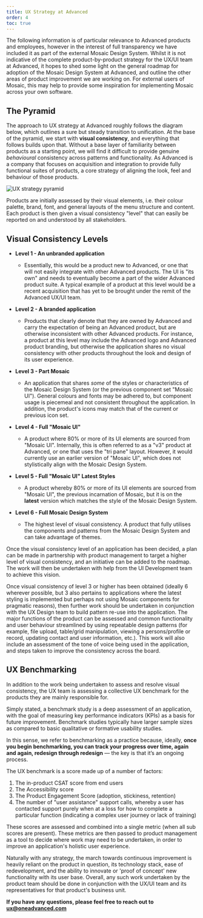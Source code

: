 ```yaml
---
title: UX Strategy at Advanced
order: 4
toc: true
---
```

The following information is of particular relevance to Advanced products and employees, however in the interest of full transparency we have included it as part of the external Mosaic Design System. Whilst it is not indicative of the complete product-by-product strategy for the UX/UI team at Advanced, it hopes to shed some light on the general roadmap for adoption of the Mosaic Design System at Advanced, and outline the other areas of product improvement we are working on. For external users of Mosaic, this may help to provide some inspiration for implementing Mosaic across your own software.

## The Pyramid

The approach to UX strategy at Advanced roughly follows the diagram below, which outlines a sure but steady transition to unification. At the base of the pyramid, we start with **visual consistency**, and everything that follows builds upon that. Without a base layer of familiarity between products as a starting point, we will find it difficult to provide genuine *behavioural* consistency across patterns and functionality. As Advanced is a company that focuses on acquisition and integration to provide fully functional suites of products, a core strategy of aligning the look, feel and behaviour of those products. 

![UX strategy pyramid](/assets/img/pyramid.png "Pyramid of UX Culture")

Products are initially assessed by their visual elements, i.e. their colour palette, brand, font, and general layouts of the menu structure and content. Each product is then given a visual consistency "level" that can easily be reported on and understood by all stakeholders.

## Visual Consistency Levels

* **Level 1 - An unbranded application**

  * Essentially, this would be a product new to Advanced, or one that will not easily integrate with other Advanced products. The UI is "its own" and needs to eventually become a part of the wider Advanced product suite. A typical example of a product at this level would be a recent acquisition that has yet to be brought under the remit of the Advanced UX/UI team.


* **Level 2 - A branded application**

  * Products that clearly denote that they are owned by Advanced and carry the expectation of being an Advanced product, but are otherwise inconsistent with other Advanced products. For instance, a product at this level may include the Advanced logo and Advanced product branding, but otherwise the application shares no visual consistency with other products throughout the look and design of its user experience.


* **Level 3 - Part Mosaic**

  * An application that shares *some* of the styles or characteristics of the Mosaic Design System (or the previous component set "Mosaic UI"). General colours and fonts may be adhered to, but component usage is piecemeal and not consistent throughout the application. In addition, the product's icons may match that of the current or previous icon set.


* **Level 4 - Full "Mosaic UI"**

  * A product where 80% or more of its UI elements are sourced from "Mosaic UI". Internally, this is often referred to as a "v3" product at Advanced, or one that uses the "tri pane" layout. However, it would currently use an earlier version of "Mosaic UI", which does not stylistically align with the Mosaic Design System.


* **Level 5 - Full "Mosaic UI" Latest Styles**

  * A product whereby 80% or more of its UI elements are sourced from "Mosaic UI", the previous incarnation of Mosaic, but it is on the **latest** version which matches the style of the Mosaic Design System. 


* **Level 6 - Full Mosaic Design System**

  * The highest level of visual consistency. A product that fully utilises the components and patterns from the Mosaic Design System and can take advantage of themes.

Once the visual consistency level of an application has been decided, a plan can be made in partnership with product management to target a higher level of visual consistency, and an initiative can be added to the roadmap. The work will then be undertaken with help from the UI Development team to achieve this vision. 

Once visual consistency of level 3 or higher has been obtained (ideally 6 wherever possible, but 3 also pertains to applications where the latest styling is implemented but perhaps not using Mosaic components for pragmatic reasons), then further work should be undertaken in conjunction with the UX Design team to build pattern re-use into the application. The major functions of the product can be assessed and common functionality and user behaviour streamlined by using repeatable design patterns (for example, file upload, table/grid manipulation, viewing a persons/profile or record,  updating contact and user information, etc.). This work will also include an assessment of the tone of voice being used in the application, and steps taken to improve the consistency across the board. 

## UX Benchmarking

In addition to the work being undertaken to assess and resolve visual consistency, the UX team is assessing a collective UX benchmark for the products they are mainly responsible for. 

Simply stated, a benchmark study is a deep assessment of an application, with the goal of measuring key performance indicators (KPIs) as a basis for future improvement. Benchmark studies typically have larger sample sizes as compared to basic qualitative or formative usability studies.

In this sense, we refer to benchmarking as a practice because, ideally, **once you begin benchmarking, you can track your progress over time, again and again, redesign through redesign** — the key is that it’s an ongoing process. 

The UX benchmark is a score made up of a number of factors:

1. The in-product CSAT score from end users
2. The Accessibility score 
3. The Product Engagement Score (adoption, stickiness, retention)
4. The number of "user assistance" support calls, whereby a user has contacted support purely when at a loss for how to complete a particular function (indicating a complex user journey or lack of training)

These scores are assessed and combined into a single metric (when all sub scores are present). These metrics are then passed to product management as a tool to decide where work may need to be undertaken, in order to improve an application's holistic user experience. 

Naturally with any strategy, the march towards continuous improvement is heavily reliant on the product in question, its technology stack, ease of redevelopment, and the ability to innovate or 'proof of concept' new functionality with its user base. Overall, any such work undertaken by the product team should be done in conjunction with the UX/UI team and its representatives for that product's business unit. 

**If you have any questions, please feel free to reach out to ux@oneadvanced.com**
